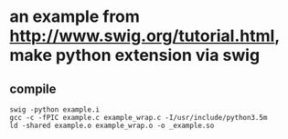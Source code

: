 # an example from http://www.swig.org/tutorial.html, make python extension via swig
## compile

```
swig -python example.i
gcc -c -fPIC example.c example_wrap.c -I/usr/include/python3.5m
ld -shared example.o example_wrap.o -o _example.so 
```
